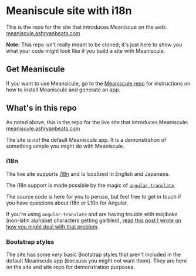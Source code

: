 # Meaniscule site with i18n
This is the repo for the site that introduces Meaniscue on the web:
[meaniscule.ashryanbeats.com](http://meaniscule.ashryanbeats.com)

**Note:** This repo isn't really meant to be cloned; it's just here to show you what your code might look like if you build a site with Meaniscule. 


## Get Meaniscule
If you want to use Meansicule, go to the [Meaniscule repo](https://github.com/meaniscule/meaniscule) for instructions on how to install Meaniscule and generate an app.

## What's in this repo
As noted above, this is the repo for the live site that introduces Meaniscule:
[meaniscule.ashryanbeats.com](http://meaniscule.ashryanbeats.com)

The site *is not* the default Meaniscule app. It is a demonstration of something simple you might do with Meaniscule.

### i18n
The live site supports [i18n](https://en.wikipedia.org/wiki/Internationalization_and_localization) and is localized in English and Japanese.

The i18n support is made possible by the magic of [`angular-translate`](https://angular-translate.github.io/). 

The source code is here for you to peruse, but feel free to get in touch if you have questions about i18n or L10n for Angular.

If you're using `angular-translate` and are having trouble with mojibake (non-latin alphabet characters getting garbled), [read this post I wrote on how you might deal with that problem](http://ashryanbeats.com/avoiding-mojibake-with-angular-translate/).

### Bootstrap styles
The site has some *very* basic Bootstrap styles that aren't included in the default Meaniscule app (because you might not want them). They are here on the site and site repo for demonstration purposes.
